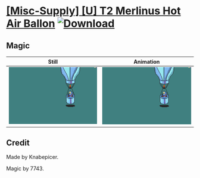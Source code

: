 # [\[Misc-Supply\] \[U\] T2 Merlinus Hot Air Ballon](./) [![Download](https://img.shields.io/badge/Download--red?style=social&logo=github)](https://minhaskamal.github.io/DownGit/#/home?url=https://github.com/Klokinator/FE-Repo/tree/main/Battle%20Animations%2FBards%2C%20Dancers%2C%20Suppliers%2C%20Misc%2F%5BMisc-Supply%5D%20%5BU%5D%20T2%20Merlinus%20Hot%20Air%20Ballon%2F6.%20Magic%20(Merlinus%20hot%20air))

## Magic

| Still | Animation |
| :---: | :-------: |
| ![Magic still](./Magic_000.png) | ![Magic](./Magic.gif) |

## Credit

Made by Knabepicer.

Magic by 7743.
